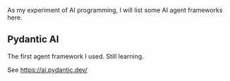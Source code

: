 As my experiment of AI programming, I will list some AI agent frameworks here.


Pydantic AI
---

The first agent framework I used. Still learning.

See https://ai.pydantic.dev/